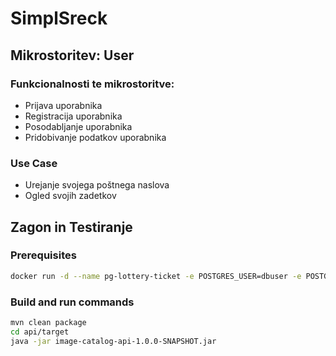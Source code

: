 # SimplSreck

## Mikrostoritev: User

### Funkcionalnosti te mikrostoritve:
* Prijava uporabnika
* Registracija uporabnika
* Posodabljanje uporabnika
* Pridobivanje podatkov uporabnika


### Use Case
* Urejanje svojega poštnega naslova
* Ogled svojih zadetkov



## Zagon in Testiranje

### Prerequisites

```bash
docker run -d --name pg-lottery-ticket -e POSTGRES_USER=dbuser -e POSTGRES_PASSWORD=postgres -e POSTGRES_DB=lottery-ticket -p 5432:5432 postgres:13
```

### Build and run commands
```bash
mvn clean package
cd api/target
java -jar image-catalog-api-1.0.0-SNAPSHOT.jar
```



